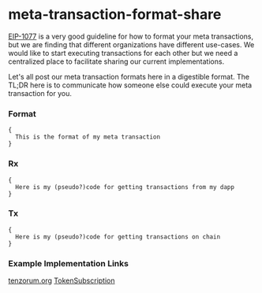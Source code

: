 # meta-transaction-format-share

[EIP-1077](https://github.com/ethereum/EIPs/blob/master/EIPS/eip-1077.md) is a very good guideline for how to format your meta transactions, but we are finding that different organizations have different use-cases. We would like to start executing transactions for each other but we need a centralized place to facilitate sharing our current implementations.

Let's all post our meta transaction formats here in a digestible format. The TL;DR here is to communicate how someone else could execute your meta transaction for you. 

### Format 
```
{
  This is the format of my meta transaction 
}
```

### Rx 
```
{
  Here is my (pseudo?)code for getting transactions from my dapp
}
```

### Tx
```
{
  Here is my (pseudo?)code for getting transactions on chain
}
```

### Example Implementation Links

[tenzorum.org](https://github.com/austintgriffith/meta-transaction-format-share/blob/master/tenzorum.org.md)
[TokenSubscription](https://github.com/austintgriffith/meta-transaction-format-share/blob/master/tokensubscription.com) 
